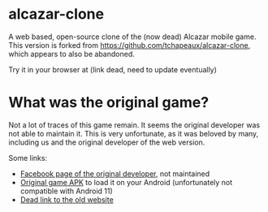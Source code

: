 # alcazar-clone
A web based, open-source clone of the (now dead) Alcazar mobile game. This version is forked from https://github.com/tchapeaux/alcazar-clone, which appears to also be abandoned.

Try it in your browser at (link dead, need to update eventually)

# What was the original game?
Not a lot of traces of this game remain. It seems the original developer was not able to maintain it. This is very unfortunate, as it was beloved by many, including us and the original developer of the web version.

Some links:
- [Facebook page of the original developer](https://www.facebook.com/theincrediblecompany), not maintained
- [Original game APK](https://www.apk4fun.com/games/com.theincrediblecompany.alcazar2/#description) to load it on your Android (unfortunately not compatible with Android 11)
- [Dead link to the old website](www.theincrediblecompany.com/try-alcazar)
